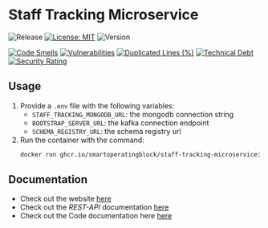 # Staff Tracking Microservice 

![Release](https://github.com/smartoperatingblock/staff-tracking-microservice/actions/workflows/build-and-deploy.yml/badge.svg?style=plastic)
[![License: MIT](https://img.shields.io/badge/License-MIT-yellow.svg?style=plastic)](https://opensource.org/licenses/MIT)
![Version](https://img.shields.io/github/v/release/smartoperatingblock/staff-tracking-microservice?style=plastic)

[![Code Smells](https://sonarcloud.io/api/project_badges/measure?project=SmartOperatingBlock_staff-tracking-microservice&metric=code_smells)](https://sonarcloud.io/summary/new_code?id=SmartOperatingBlock_staff-tracking-microservice)
[![Vulnerabilities](https://sonarcloud.io/api/project_badges/measure?project=SmartOperatingBlock_staff-tracking-microservice&metric=vulnerabilities)](https://sonarcloud.io/summary/new_code?id=SmartOperatingBlock_staff-tracking-microservice)
[![Duplicated Lines (%)](https://sonarcloud.io/api/project_badges/measure?project=SmartOperatingBlock_staff-tracking-microservice&metric=duplicated_lines_density)](https://sonarcloud.io/summary/new_code?id=SmartOperatingBlock_staff-tracking-microservice)
[![Technical Debt](https://sonarcloud.io/api/project_badges/measure?project=SmartOperatingBlock_staff-tracking-microservice&metric=sqale_index)](https://sonarcloud.io/summary/new_code?id=SmartOperatingBlock_staff-tracking-microservice)
[![Security Rating](https://sonarcloud.io/api/project_badges/measure?project=SmartOperatingBlock_staff-tracking-microservice&metric=security_rating)](https://sonarcloud.io/summary/new_code?id=SmartOperatingBlock_staff-tracking-microservice)

## Usage
1. Provide a `.env` file with the following variables:
   - `STAFF_TRACKING_MONGODB_URL`: the mongodb connection string
   - `BOOTSTRAP_SERVER_URL`: the kafka connection endpoint
   - `SCHEMA_REGISTRY_URL`: the schema registry url
2. Run the container with the command:
    ```bash
    docker run ghcr.io/smartoperatingblock/staff-tracking-microservice:latest
    ```

## Documentation
- Check out the website [here](https://smartoperatingblock.github.io/staff-tracking-microservice)
- Check out the _REST-API_ documentation [here](https://smartoperatingblock.github.io/staff-tracking-microservice/documentation/openapi-doc)
- Check out the Code documentation here [here](https://smartoperatingblock.github.io/staff-tracking-microservice/documentation/code-doc)
